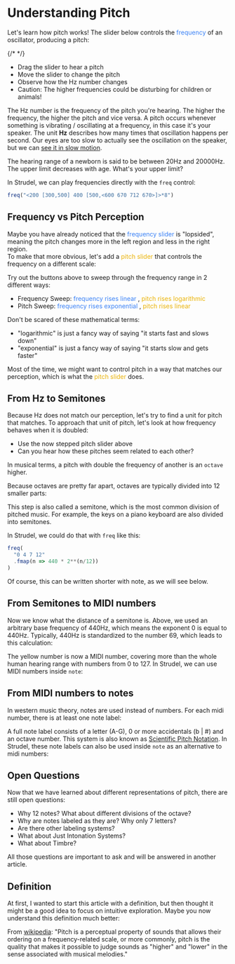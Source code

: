 # Understanding Pitch

Let's learn how pitch works! The slider below controls the <span style="color:#3b82f6;">frequency</span> of an oscillator, producing a pitch:

{/*  */}

- Drag the slider to hear a pitch
- Move the slider to change the pitch
- Observe how the Hz number changes
- <span className="text-red-300">Caution</span>: The higher frequencies could be disturbing for children or animals!

The Hz number is the frequency of the pitch you're hearing.
The higher the frequency, the higher the pitch and vice versa.
A pitch occurs whenever something is vibrating / oscillating at a frequency, in this case it's your speaker.
The unit **Hz** describes how many times that oscillation happens per second.
Our eyes are too slow to actually see the oscillation on the speaker, but we can <a href="https://www.youtube.com/watch?v=CDMBWw7OuJQ" target="_blank">see it in slow motion</a>.

The hearing range of a newborn is said to be between 20Hz and 20000Hz.
The upper limit decreases with age. What's your upper limit?

In Strudel, we can play frequencies directly with the `freq` control:

```javascript
freq("<200 [300,500] 400 [500,<600 670 712 670>]>*8")
```

## Frequency vs Pitch Perception

Maybe you have already noticed that the <span style="color:#3b82f6;">frequency slider</span> is "lopsided",
meaning the pitch changes more in the left region and less in the right region.<br/>
To make that more obvious, let's add a <span style="color:#eab308">pitch slider</span>
that controls the frequency on a different scale:

Try out the buttons above to sweep through the frequency range in 2 different ways:

- Frequency Sweep: <span style="color:#3b82f6;">frequency rises linear</span> , <span style="color:#eab308">pitch rises logarithmic</span>
- Pitch Sweep: <span style="color:#3b82f6;">frequency rises exponential</span> , <span style="color:#eab308">pitch rises linear</span>

Don't be scared of these mathematical terms:

- "logarithmic" is just a fancy way of saying "it starts fast and slows down"
- "exponential" is just a fancy way of saying "it starts slow and gets faster"

Most of the time, we might want to control pitch in a way that matches our perception,
which is what the <span style="color:#eab308">pitch slider</span> does.

## From Hz to Semitones

Because Hz does not match our perception, let's try to find a unit for pitch that matches.
To approach that unit of pitch, let's look at how frequency behaves when it is doubled:

- Use the now stepped pitch slider above
- Can you hear how these pitches seem related to each other?

In musical terms, a pitch with double the frequency of another is an `octave` higher.

Because octaves are pretty far apart, octaves are typically divided into 12 smaller parts:

This step is also called a semitone, which is the most common division of pitched music.
For example, the keys on a piano keyboard are also divided into semitones.

In Strudel, we could do that with `freq` like this:

```javascript
freq(
  "0 4 7 12"
  .fmap(n => 440 * 2**(n/12))
)
```

Of course, this can be written shorter with note, as we will see below.

## From Semitones to MIDI numbers

Now we know what the distance of a semitone is.
Above, we used an arbitrary base frequency of 440Hz, which means the exponent 0 is equal to 440Hz.
Typically, 440Hz is standardized to the number 69, which leads to this calculation:

The yellow number is now a MIDI number, covering more than the whole human hearing range with numbers from 0 to 127.
In Strudel, we can use MIDI numbers inside `note`:



## From MIDI numbers to notes

In western music theory, notes are used instead of numbers.
For each midi number, there is at least one note label:

A full note label consists of a letter (A-G), 0 or more accidentals (b | #) and an octave number.
This system is also known as [Scientific Pitch Notation](https://en.wikipedia.org/wiki/Scientific_pitch_notation).
In Strudel, these note labels can also be used inside `note` as an alternative to midi numbers:



## Open Questions

Now that we have learned about different representations of pitch, there are still open questions:

- Why 12 notes? What about different divisions of the octave?
- Why are notes labeled as they are? Why only 7 letters?
- Are there other labeling systems?
- What about Just Intonation Systems?
- What about Timbre?

All those questions are important to ask and will be answered in another article.

## Definition

At first, I wanted to start this article with a definition, but then thought it might be a good idea to focus on intuitive exploration.
Maybe you now understand this definition much better:

From [wikipedia](<https://en.wikipedia.org/wiki/Pitch_(music)>): "Pitch is a perceptual property of sounds that allows their ordering on a frequency-related scale, or more commonly, pitch is the quality that makes it possible to judge sounds as "higher" and "lower" in the sense associated with musical melodies."
